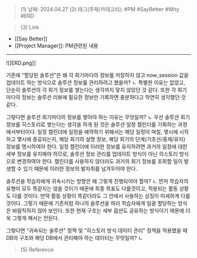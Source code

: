 >(1) 날짜: 2024.04.27
>(2) 태그(주제/카테고리): #PM #SayBetter #Why #ERD

>(3) Link
- [[Say Better]]
- [[Project Manager]]: PM관련된 내용
---

![[ERD.png]]

기존에 "할당된 솔루션"은 왜 각 회기마다의 정보를 저장하지 않고 now_session 값을 업데이트 하는 방식으로 솔루션 정보를 관리하려고 했을까?
ㄴ 특별한 이유는 없었고, 단순히 솔루션의 각 회기 정보를 쌓는다는 생각까지 닿지 않았던 것 같다. 또한 각 회기마다의 정보는 솔루션 리뷰에 필요한 정보만 기록하면 충분하다고 막연히 생각했던 것 같다.

그렇다면 솔루션 회기마다의 정보를 쌓아야 하는 이유는 무엇일까?
ㄴ 우선 솔루션 회기 정보를 히스토리로 쌓는다는 생각을 하게 된 것은 솔루션 일정 캘린더를 기획하는 과정에서부터이다. 일정 캘린더에 일정을 예약하기 위해서는 해당 일정이 며칠, 몇시에 시작하고 몇시에 종료되는지, 해당 회기의 설명 정보, 해당 회기의 단계(기초선/중재/유지) 정보를 명시하여야 한다. 일정 캘린더에 이러한 정보를 유지하려면 과거의 일정에 대한 세부 정보를 유지해야 하므로, 솔루션 정보 관리를 업데이트 방식이 아닌 히스토리 방식으로 변경하여야 한다. 캘린더를 사용하지 않더라도 과거의 회기 정보를 조회할 일이 발생할 수 있기 때문에 이러한 정보의 발자취를 남겨두어야 한다.


솔루션을 학습자에게 귀속시키는 방향은 왜 그렇게 진행되어야 할까?
ㄴ 먼저 학습자의 유형이 모두 똑같지는 않을 것이기 때문에 최종 목표도 다를것이고, 적용되는 활동 상황도 다를 것이다. 만약 활동 상황이 똑같더라도 그 안에서 사용하는 상징이 미세하게 다를 것이다. 그렇기 때문에 기존처럼 하나의 솔루션을 여러 학습자에게 일괄 할당하는 방식은 바람직하지 않아 보인다. 또한 현재 구조는 세부 옵션도 공유하는 방식이기 때문에 더욱 그렇게 해서는 안된다.

그렇다면 "귀속되는 솔루션" 정책 및 "히스토리 방식 데이터 관리" 정책을 적용했을 때 DB의 구조와 해당 DB에서 관리해야 하는 데이터는 무엇일까?
ㄴ 

>(5) Reference